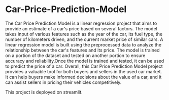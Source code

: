 # Car-Price-Prediction-Model

The Car Price Prediction Model is a linear regression project that aims to provide an estimate of a car's price based on several factors. The model takes input of various features such as the year of the car, its fuel type, the number of kilometers driven, and the current market price of similar cars.
A linear regression model is built using the preprocessed data to analyze the relationship between the car's features and its price. The model is trained on a portion of the dataset and tested on another portion to ensure accuracy and reliability.Once the model is trained and tested, it can be used to predict the price of a car.
Overall, this Car Price Prediction Model project provides a valuable tool for both buyers and sellers in the used car market. It can help buyers make informed decisions about the value of a car, and it can assist sellers in pricing their vehicles competitively.

This project is deployed on streamlit.
